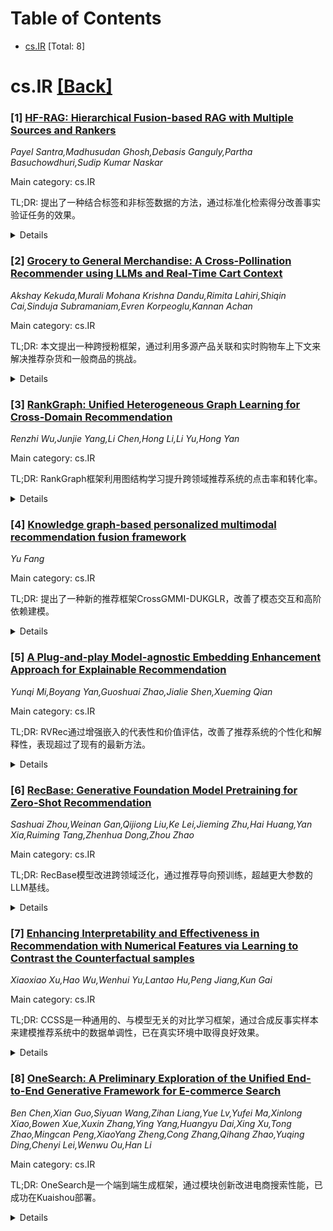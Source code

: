 <div id=toc></div>

# Table of Contents

- [cs.IR](#cs.IR) [Total: 8]


<div id='cs.IR'></div>

# cs.IR [[Back]](#toc)

### [1] [HF-RAG: Hierarchical Fusion-based RAG with Multiple Sources and Rankers](https://arxiv.org/abs/2509.02837)
*Payel Santra,Madhusudan Ghosh,Debasis Ganguly,Partha Basuchowdhuri,Sudip Kumar Naskar*

Main category: cs.IR

TL;DR: 提出了一种结合标签和非标签数据的方法，通过标准化检索得分改善事实验证任务的效果。


<details>
  <summary>Details</summary>
Motivation: 结合标签和非标签数据以提升检索增强生成的效果，并解决异构来源证据合并困难的问题。

Method: 利用标准排行融合技术整合多个信息检索模型的顶部文档。然后，应用z-score转化标准化每个来源的检索得分分布，合并两个来源的顶部检索文档。

Result: 方法在事实验证任务中提高了效果，且表现出更好的跨域泛化能力。

Conclusion: 该方法有效改善了个别排行器的表现，显示出更好的跨域泛化能力。

Abstract: Leveraging both labeled (input-output associations) and unlabeled data (wider
contextual grounding) may provide complementary benefits in retrieval augmented
generation (RAG). However, effectively combining evidence from these
heterogeneous sources is challenging as the respective similarity scores are
not inter-comparable. Additionally, aggregating beliefs from the outputs of
multiple rankers can improve the effectiveness of RAG. Our proposed method
first aggregates the top-documents from a number of IR models using a standard
rank fusion technique for each source (labeled and unlabeled). Next, we
standardize the retrieval score distributions within each source by applying
z-score transformation before merging the top-retrieved documents from the two
sources. We evaluate our approach on the fact verification task, demonstrating
that it consistently improves over the best-performing individual ranker or
source and also shows better out-of-domain generalization.

</details>


### [2] [Grocery to General Merchandise: A Cross-Pollination Recommender using LLMs and Real-Time Cart Context](https://arxiv.org/abs/2509.02890)
*Akshay Kekuda,Murali Mohana Krishna Dandu,Rimita Lahiri,Shiqin Cai,Sinduja Subramaniam,Evren Korpeoglu,Kannan Achan*

Main category: cs.IR

TL;DR: 本文提出一种跨授粉框架，通过利用多源产品关联和实时购物车上下文来解决推荐杂货和一般商品的挑战。


<details>
  <summary>Details</summary>
Motivation: 现代电子商务平台通过提供及时和上下文相关的推荐来增强客户体验。然而，将一般商品推荐给专注于杂货购物的客户仍然是一个重要但尚未深入研究的挑战。

Method: 我们的方法使用两阶段框架：第一阶段是候选生成机制，利用共同购买市场篮子分析和LLM方法识别新颖的项目与项目关联；第二阶段是基于变换器的排序器，利用实时序列购物车上下文，优化加入购物车等参与信号。

Result: 离线分析和在线A/B测试显示，通过LLM检索，加入购物车率提高了36%，使用购物车上下文排序器，NDCG@4提升了27%。

Conclusion: 我们的工作为跨类别推荐提供了实用技术，并为电子商务系统提供了更广泛的见解。

Abstract: Modern e-commerce platforms strive to enhance customer experience by
providing timely and contextually relevant recommendations. However,
recommending general merchandise to customers focused on grocery shopping --
such as pairing milk with a milk frother -- remains a critical yet
under-explored challenge. This paper introduces a cross-pollination (XP)
framework, a novel approach that bridges grocery and general merchandise
cross-category recommendations by leveraging multi-source product associations
and real-time cart context. Our solution employs a two-stage framework: (1) A
candidate generation mechanism that uses co-purchase market basket analysis and
LLM-based approach to identify novel item-item associations; and (2) a
transformer-based ranker that leverages the real-time sequential cart context
and optimizes for engagement signals such as add-to-carts. Offline analysis and
online A/B tests show an increase of 36\% add-to-cart rate with LLM-based
retrieval, and 27\% NDCG\@4 lift using cart context-based ranker. Our work
contributes practical techniques for cross-category recommendations and broader
insights for e-commerce systems.

</details>


### [3] [RankGraph: Unified Heterogeneous Graph Learning for Cross-Domain Recommendation](https://arxiv.org/abs/2509.02942)
*Renzhi Wu,Junjie Yang,Li Chen,Hong Li,Li Yu,Hong Yan*

Main category: cs.IR

TL;DR: RankGraph框架利用图结构学习提升跨领域推荐系统的点击率和转化率。


<details>
  <summary>Details</summary>
Motivation: 跨领域推荐系统面临在不同产品领域中整合用户和项目之间的细粒度关系的挑战。

Method: RankGraph使用GPU加速的图神经网络和对比学习，在多个产品间构建由异构节点和边组成的图，以支持基于相似度的检索和实时聚类，并将图结构的预训练表示作为上下文标记整合到推荐基础模型中。

Result: 通过在线A/B测试，RankGraph在点击率和转化率上分别提高了0.92%和2.82%。

Conclusion: RankGraph在跨领域推荐场景中展现了其有效性，提高了推荐系统的表现。

Abstract: Cross-domain recommendation systems face the challenge of integrating
fine-grained user and item relationships across various product domains. To
address this, we introduce RankGraph, a scalable graph learning framework
designed to serve as a core component in recommendation foundation models
(FMs). By constructing and leveraging graphs composed of heterogeneous nodes
and edges across multiple products, RankGraph enables the integration of
complex relationships between users, posts, ads, and other entities. Our
framework employs a GPU-accelerated Graph Neural Network and contrastive
learning, allowing for dynamic extraction of subgraphs such as item-item and
user-user graphs to support similarity-based retrieval and real-time
clustering. Furthermore, RankGraph integrates graph-based pretrained
representations as contextual tokens into FM sequence models, enriching them
with structured relational knowledge. RankGraph has demonstrated improvements
in click (+0.92%) and conversion rates (+2.82%) in online A/B tests, showcasing
its effectiveness in cross-domain recommendation scenarios.

</details>


### [4] [Knowledge graph-based personalized multimodal recommendation fusion framework](https://arxiv.org/abs/2509.02943)
*Yu Fang*

Main category: cs.IR

TL;DR: 提出了一种新的推荐框架CrossGMMI-DUKGLR，改善了模态交互和高阶依赖建模。


<details>
  <summary>Details</summary>
Motivation: 推荐系统在当代信息丰富的时代变得至关重要，但传统的推荐方法难以捕捉细微的用户兴趣。知识图谱和多模态数据整合提供了更为丰富和精确的用户和项目表示。

Method: 本文提出了CrossGMMI-DUKGLR框架，该框架采用预训练的视觉-文本对齐模型进行特征提取，通过多头交叉注意力实现细粒度的模态融合，并通过图注意力网络传播高阶邻接信息。

Result: CrossGMMI-DUKGLR框架可以更好地解决现有多模态知识图谱推荐框架在模态交互和高阶依赖建模方面的不足。

Conclusion: 通过CrossGMMI-DUKGLR框架，可以实现对用户和项目更精确的表示，从而改善推荐系统性能。

Abstract: In the contemporary age characterized by information abundance, rapid
advancements in artificial intelligence have rendered recommendation systems
indispensable. Conventional recommendation methodologies based on collaborative
filtering or individual attributes encounter deficiencies in capturing nuanced
user interests. Knowledge graphs and multimodal data integration offer enhanced
representations of users and items with greater richness and precision. This
paper reviews existing multimodal knowledge graph recommendation frameworks,
identifying shortcomings in modal interaction and higher-order dependency
modeling. We propose the Cross-Graph Cross-Modal Mutual Information-Driven
Unified Knowledge Graph Learning and Recommendation Framework
(CrossGMMI-DUKGLR), which employs pre-trained visual-text alignment models for
feature extraction, achieves fine-grained modality fusion through multi-head
cross-attention, and propagates higher-order adjacency information via graph
attention networks.

</details>


### [5] [A Plug-and-play Model-agnostic Embedding Enhancement Approach for Explainable Recommendation](https://arxiv.org/abs/2509.03130)
*Yunqi Mi,Boyang Yan,Guoshuai Zhao,Jialie Shen,Xueming Qian*

Main category: cs.IR

TL;DR: RVRec通过增强嵌入的代表性和价值评估，改善了推荐系统的个性化和解释性，表现超过了现有的最新方法。


<details>
  <summary>Details</summary>
Motivation: 现有的多媒体推荐系统通过评估相似性提供媒体建议，如游戏和电影，为了增强嵌入的语义和解释性，通常会应用附加信息。然而，如果没有系统地考虑代表性和价值，嵌入的效用和解释性会急剧下降。

Method: 引入RVRec，一种该系统中智能化的嵌入增强方法，该方法是与模型无关的，可改善现有系统的个性化和解释性。具体来说，提出了一种基于概率的嵌入优化方法，通过负2-瓦瑟斯坦距离的对比损失来学习，以增强嵌入的代表性。此外，引入了一种基于多变量Shapley值策略的重新加权方法，以评估和探索交互和嵌入的价值。

Result: 在多个推荐系统和真实数据集上的广泛实验表明，RVRec可以提高现有推荐系统的个性化和解释性，性能优于最新的基线方法。

Conclusion: RVRec作为一种即插即用的模型无关嵌入增强方法，能够提升多媒体推荐系统的个性化和解释性，在多个基准上的表现超过了现有方法。

Abstract: Existing multimedia recommender systems provide users with suggestions of
media by evaluating the similarities, such as games and movies. To enhance the
semantics and explainability of embeddings, it is a consensus to apply
additional information (e.g., interactions, contexts, popularity). However,
without systematic consideration of representativeness and value, the utility
and explainability of embedding drops drastically. Hence, we introduce RVRec, a
plug-and-play model-agnostic embedding enhancement approach that can improve
both personality and explainability of existing systems. Specifically, we
propose a probability-based embedding optimization method that uses a
contrastive loss based on negative 2-Wasserstein distance to learn to enhance
the representativeness of the embeddings. In addtion, we introduce a reweighing
method based on multivariate Shapley values strategy to evaluate and explore
the value of interactions and embeddings. Extensive experiments on multiple
backbone recommenders and real-world datasets show that RVRec can improve the
personalization and explainability of existing recommenders, outperforming
state-of-the-art baselines.

</details>


### [6] [RecBase: Generative Foundation Model Pretraining for Zero-Shot Recommendation](https://arxiv.org/abs/2509.03131)
*Sashuai Zhou,Weinan Gan,Qijiong Liu,Ke Lei,Jieming Zhu,Hai Huang,Yan Xia,Ruiming Tang,Zhenhua Dong,Zhou Zhao*

Main category: cs.IR

TL;DR: RecBase模型改进跨领域泛化，通过推荐导向预训练，超越更大参数的LLM基线。


<details>
  <summary>Details</summary>
Motivation: 语言预训练与推荐任务之间的不匹配，导致跨领域泛化能力不足。现有方法无法捕捉领域间动态的、基于项目的用户兴趣。

Method: 提出了RecBase，一个领域不可知的基础模型，采用以推荐为导向的目标进行预训练。

Result: 在八个真实数据集上，1.5B参数的模型在零样本和跨领域推荐任务中的表现与LLM基线（参数高达7B）相媲美甚至超越。

Conclusion: RecBase通过推荐导向的预训练任务和统一的项目标记器，提升跨领域推荐系统性能。

Abstract: Recent advances in LLM-based recommendation have shown promise, yet their
cross-domain generalization is hindered by a fundamental mismatch between
language-centric pretraining and the recommendation task. Existing methods,
relying on language-level knowledge, fail to capture dynamic, item-level user
interests across domains. To bridge this gap, we propose RecBase, a
domain-agnostic foundational model pretrained with a recommendation-oriented
objective. RecBase leverages a large-scale, heterogeneous, cross-domain corpus
with unified textual representations and feature mappings to enhance
cross-domain generalization. To further align item semantics across domains, we
introduce a unified item tokenizer that encodes items into hierarchical concept
identifiers, enabling structured representation and efficient vocabulary
sharing. The model is trained using an autoregressive objective to capture
complex item-level sequential patterns. On eight real-world datasets, our
1.5B-parameter model matches or surpasses the performance of LLM baselines up
to 7B parameters in zero-shot and cross-domain recommendation tasks.

</details>


### [7] [Enhancing Interpretability and Effectiveness in Recommendation with Numerical Features via Learning to Contrast the Counterfactual samples](https://arxiv.org/abs/2509.03187)
*Xiaoxiao Xu,Hao Wu,Wenhui Yu,Lantao Hu,Peng Jiang,Kun Gai*

Main category: cs.IR

TL;DR: CCSS是一种通用的、与模型无关的对比学习框架，通过合成反事实样本来建模推荐系统中的数据单调性，已在真实环境中取得良好效果。


<details>
  <summary>Details</summary>
Motivation: 探索如何通过对比学习和反事实样本合成来建模神经网络输出与数值特征之间的单调性，这对推荐系统的可解释性和有效性至关重要。

Method: CCSS框架通过两阶段过程来建模单调性：首先合成反事实样本，然后对比反事实样本。这些技术被自然整合形成一个端到端的训练过程。

Result: 在公开数据集和真实工业数据集上进行了一系列实证测试，结果显示CCSS的有效性。此外，CCSS已成功部署在真实的大型工业推荐系统中，为数亿用户服务。

Conclusion: 通过实验证明CCSS框架在推荐系统中的有效性，并且已经成功部署在工业应用中，表明其对用户服务的支持能力。

Abstract: We propose a general model-agnostic Contrastive learning framework with
Counterfactual Samples Synthesizing (CCSS) for modeling the monotonicity
between the neural network output and numerical features which is critical for
interpretability and effectiveness of recommender systems. CCSS models the
monotonicity via a two-stage process: synthesizing counterfactual samples and
contrasting the counterfactual samples. The two techniques are naturally
integrated into a model-agnostic framework, forming an end-to-end training
process. Abundant empirical tests are conducted on a publicly available dataset
and a real industrial dataset, and the results well demonstrate the
effectiveness of our proposed CCSS. Besides, CCSS has been deployed in our real
large-scale industrial recommender, successfully serving over hundreds of
millions users.

</details>


### [8] [OneSearch: A Preliminary Exploration of the Unified End-to-End Generative Framework for E-commerce Search](https://arxiv.org/abs/2509.03236)
*Ben Chen,Xian Guo,Siyuan Wang,Zihan Liang,Yue Lv,Yufei Ma,Xinlong Xiao,Bowen Xue,Xuxin Zhang,Ying Yang,Huangyu Dai,Xing Xu,Tong Zhao,Mingcan Peng,XiaoYang Zheng,Cong Zhang,Qihang Zhao,Yuqing Ding,Chenyi Lei,Wenwu Ou,Han Li*

Main category: cs.IR

TL;DR: OneSearch是一个端到端生成框架，通过模块创新改进电商搜索性能，已成功在Kuaishou部署。


<details>
  <summary>Details</summary>
Motivation: 解决传统电商搜索系统中的计算碎片化和优化目标冲突问题，以提高搜索系统的性能上限。

Method: 该框架引入了三项创新：关键词增强层次量化编码模块、用户行为序列注入策略和偏好感知奖励系统。

Result: 在线A/B测试显示，OneSearch显著提高了物品点击率、购买人数和订单量，同时减少了运营费用，提高了模型FLOPs利用率。

Conclusion: OneSearch提高了电商搜索系统的性能，并成功在Kuaishou多个搜索场景中部署。

Abstract: Traditional e-commerce search systems employ multi-stage cascading
architectures (MCA) that progressively filter items through recall,
pre-ranking, and ranking stages. While effective at balancing computational
efficiency with business conversion, these systems suffer from fragmented
computation and optimization objective collisions across stages, which
ultimately limit their performance ceiling. To address these, we propose
\textbf{OneSearch}, the first industrial-deployed end-to-end generative
framework for e-commerce search. This framework introduces three key
innovations: (1) a Keyword-enhanced Hierarchical Quantization Encoding (KHQE)
module, to preserve both hierarchical semantics and distinctive item attributes
while maintaining strong query-item relevance constraints; (2) a multi-view
user behavior sequence injection strategy that constructs behavior-driven user
IDs and incorporates both explicit short-term and implicit long-term sequences
to model user preferences comprehensively; and (3) a Preference-Aware Reward
System (PARS) featuring multi-stage supervised fine-tuning and adaptive
reward-weighted ranking to capture fine-grained user preferences. Extensive
offline evaluations on large-scale industry datasets demonstrate OneSearch's
superior performance for high-quality recall and ranking. The rigorous online
A/B tests confirm its ability to enhance relevance in the same exposure
position, achieving statistically significant improvements: +1.67\% item CTR,
+2.40\% buyer, and +3.22\% order volume. Furthermore, OneSearch reduces
operational expenditure by 75.40\% and improves Model FLOPs Utilization from
3.26\% to 27.32\%. The system has been successfully deployed across multiple
search scenarios in Kuaishou, serving millions of users, generating tens of
millions of PVs daily.

</details>
